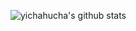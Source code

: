 ![yichahucha's github stats](https://github-readme-stats.vercel.app/api?username=yichahucha&show_icons=true&theme=radical)
